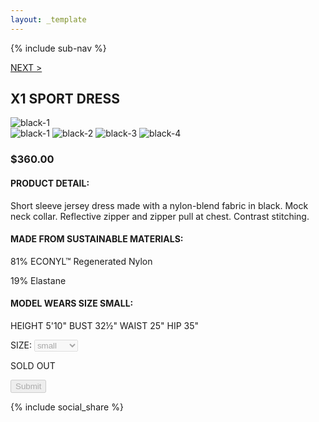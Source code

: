 ```yaml
---
layout: _template
---
```

{% include sub-nav %}

<div>
	<a href="../white">NEXT ></a>
</div>

## X1 SPORT DRESS

<img src="/_static/black-1.jpeg" alt="black-1">

<div>
	<img src="/_static/black-1.jpeg" alt="black-1">
	<img src="/_static/black-2.jpeg" alt="black-2">
	<img src="/_static/black-3.jpeg" alt="black-3">
	<img src="/_static/black-4.jpeg" alt="black-4">
</div>

### $360.00

#### PRODUCT DETAIL:

Short sleeve jersey dress made with a nylon-blend fabric in black. Mock neck collar. Reflective zipper and zipper pull at chest. Contrast stitching.

#### MADE FROM SUSTAINABLE MATERIALS:

81% ECONYL™ Regenerated Nylon

19% Elastane

#### MODEL WEARS SIZE SMALL:

HEIGHT 5'10" BUST 32½" WAIST 25" HIP 35"

<form action="" disable>
	<label for="size">SIZE:</label>
	<select disabled>
		<option value="small">small</option>
		<option value="medium">medium</option>
		<option value="large">large</option>
	</select>
	<p>SOLD OUT</p>
	<input type="submit" disabled>
</form>

{% include social_share %}